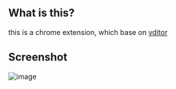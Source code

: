 ## What is this?
this is a chrome extension, which base on [vditor](https://github.com/b3log/vditor)

## Screenshot

![image](https://user-images.githubusercontent.com/33711476/63778302-21340980-c917-11e9-9751-a2a9f719a7a0.png)
